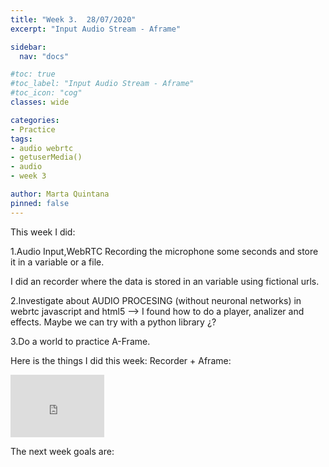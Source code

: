 ```yaml
---
title: "Week 3.  28/07/2020"
excerpt: "Input Audio Stream - Aframe"

sidebar:
  nav: "docs"

#toc: true
#toc_label: "Input Audio Stream - Aframe"
#toc_icon: "cog"
classes: wide

categories:
- Practice
tags:
- audio webrtc
- getuserMedia()
- audio
- week 3

author: Marta Quintana
pinned: false
---
```


This week I did: 

1.Audio Input,WebRTC Recording the microphone some seconds and store it in a variable or a file.

I did an recorder where the data is stored in an variable using fictional urls. 

2.Investigate about AUDIO PROCESING (without neuronal networks) in webrtc javascript and html5 --> I found how to do a player, analizer and effects. Maybe we can try with a python library ¿?

3.Do a world to practice A-Frame. 

Here is the things I did this week: Recorder + Aframe:

<iframe width="150" height="100" src="https://youtube.com/embed/u9aerlWpCdM" frameborder="0" allow="autoplay; encrypted-media" allowfullscreen></iframe>


The next week goals are:

